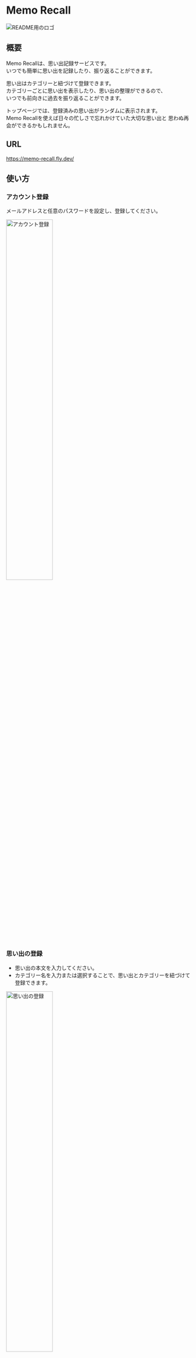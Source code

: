 # Memo Recall

![README用のロゴ](https://github.com/user-attachments/assets/78e0f8e2-1ef7-47b3-be10-9e535d24fe19)

## 概要

Memo Recallは、思い出記録サービスです。<br>
いつでも簡単に思い出を記録したり、振り返ることができます。

思い出はカテゴリーと紐づけて登録できます。<br>
カテゴリーごとに思い出を表示したり、思い出の整理ができるので、<br>
いつでも前向きに過去を振り返ることができます。

トップページでは、登録済みの思い出がランダムに表示されます。<br>
Memo Recallを使えば日々の忙しさで忘れかけていた大切な思い出と
思わぬ再会ができるかもしれません。

## URL

https://memo-recall.fly.dev/

## 使い方

### アカウント登録

メールアドレスと任意のパスワードを設定し、登録してください。

<img width="50%" alt="アカウント登録" src="https://github.com/user-attachments/assets/ccf7f47a-7e85-40dd-8a9e-27a3ae47676d">

### 思い出の登録

- 思い出の本文を入力してください。
- カテゴリー名を入力または選択することで、思い出とカテゴリーを紐づけて登録できます。

<img width="50%" alt="思い出の登録" src="https://github.com/user-attachments/assets/852c98b5-4884-46f8-a262-c88aee6ba886">

### カテゴリーの登録

- カテゴリー一覧ページからも登録できます。

<img width="50%" alt="カテゴリーの登録" src="https://github.com/user-attachments/assets/ad893ea3-1440-4e86-b030-20b6840ccc43">

### 思い出を振り返る

#### トップページ

- ログイン後のトップページでは、思い出がランダムで表示されます。
- 「他の思い出を見る」を押して、さらに他の思い出を呼び出すこともできます。

<img width="50%" alt="トップページ" src="https://github.com/user-attachments/assets/bd739016-e5a2-4161-81d9-edab4caaf501">

#### 思い出一覧ページ

- 思い出一覧ページでは、すべての思い出が表示されます。

<img width="50%" alt="思い出一覧ページ" src="https://github.com/user-attachments/assets/b3210095-3e55-4138-9925-2c8786ce4c0b">

#### カテゴリー別の思い出一覧ページ

- カテゴリー別の思い出一覧ページでは、特定のカテゴリーに紐づく思い出が表示されます。

<img width="50%" alt="カテゴリー別思い出一覧ページ" src="https://github.com/user-attachments/assets/149c3246-835d-4eca-a119-2d0a401845a4">

## 開発環境

- Ruby 3.3.5
- Ruby on Rails 7.1.3.3
- Hotwire

## 開発のセットアップと起動

- セットアップ

```
$ git clone https://github.com/2525nicole/memo-recall.git
$ cd memo-recall
$ bin/setup
```

- 起動

```
$ bin/dev
```

## Lint/ Test

- Lint

```
$ bin/lint
```

- Test

```
$ bundle exec rspec
```

